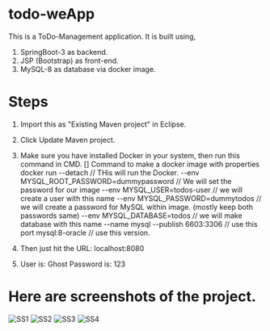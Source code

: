 # todo-weApp
This is a ToDo-Management application.
It is built using, 
1. SpringBoot-3 as backend.
2. JSP (Bootstrap) as front-end.
3. MySQL-8 as database via docker image.

   
# Steps
1. Import this as "Existing Maven project" in Eclipse.
2. Click Update Maven project.
3. Make sure you have installed Docker in your system, then run this command in CMD.
     [] Command to make a docker image with properties
docker run --detach    // THis will run the Docker.
--env MYSQL_ROOT_PASSWORD=dummypassword  // We will set the password for our image
--env MYSQL_USER=todos-user  // we will create a user with this name
--env MYSQL_PASSWORD=dummytodos  // we will create a password for MySQL within image. (mostly keep both passwords same)
--env MYSQL_DATABASE=todos  // we will make database with this name
--name mysql 
--publish 6603:3306 // use this port
mysql:8-oracle // use this version.

4. Then just hit the URL: localhost:8080
5. User is: Ghost Password is: 123
# Here are screenshots of the project.
![SS1](https://github.com/GhostSanket14/todo-webApp/assets/99405599/ab48e338-81ed-41f3-9fa8-528ecaa18b39)
![SS2](https://github.com/GhostSanket14/todo-webApp/assets/99405599/ad554ad3-221d-4a0c-9275-eefa635622a7)
![SS3](https://github.com/GhostSanket14/todo-webApp/assets/99405599/b905fef0-afb5-407b-a0d6-5ac3545424b4)
![SS4](https://github.com/GhostSanket14/todo-webApp/assets/99405599/0957e71c-449d-48f8-a5a0-2f4de1a99d15)
